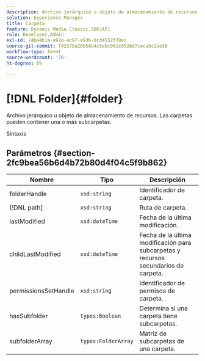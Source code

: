 ```yaml
---
description: Archivo jerárquico u objeto de almacenamiento de recursos. Las carpetas pueden contener una o más subcarpetas.
solution: Experience Manager
title: Carpeta
feature: Dynamic Media Classic,SDK/API
role: Developer,Admin
exl-id: 74b44b1a-a92e-4c97-a93b-0cd4552f78ec
source-git-commit: f42378a20b58e4c5ebc961c6526d7cecabc2ae38
workflow-type: tm+mt
source-wordcount: '70'
ht-degree: 8%

---
```


# [!DNL Folder]{#folder}

Archivo jerárquico u objeto de almacenamiento de recursos. Las carpetas pueden contener una o más subcarpetas.

Sintaxis

## Parámetros {#section-2fc9bea56b6d4b72b80d4f04c5f9b862}

| Nombre | Tipo | Descripción |
|---|---|---|
| folderHandle | `xsd:string` | Identificador de carpeta. |
| [!DNL path] | `xsd:string` | Ruta de carpeta. |
| lastModified | `xsd:dateTime` | Fecha de la última modificación. |
| childLastModified | `xsd:dateTime` | Fecha de la última modificación para subcarpetas y recursos secundarios de carpeta. |
| permissionsSetHandle | `xsd:string` | Identificador de permisos de carpeta. |
| hasSubfolder | `types:Boolean` | Determina si una carpeta tiene subcarpetas. |
| subfolderArray | `types:FolderArray` | Matriz de subcarpetas de una carpeta. |
